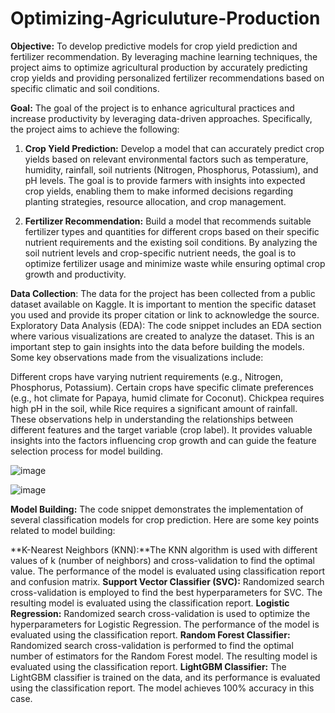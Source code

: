 # Optimizing-Agriculuture-Production


**Objective:** To develop predictive models for crop yield prediction and fertilizer recommendation. By leveraging machine learning techniques, the project aims to optimize agricultural production by accurately predicting crop yields and providing personalized fertilizer recommendations based on specific climatic and soil conditions.

**Goal:** The goal of the project is to enhance agricultural practices and increase productivity by leveraging data-driven approaches. Specifically, the project aims to achieve the following:

1. **Crop Yield Prediction:** Develop a model that can accurately predict crop yields based on relevant environmental factors such as temperature, humidity, rainfall, soil nutrients (Nitrogen, Phosphorus, Potassium), and pH levels. The goal is to provide farmers with insights into expected crop yields, enabling them to make informed decisions regarding planting strategies, resource allocation, and crop management.

2. **Fertilizer Recommendation:** Build a model that recommends suitable fertilizer types and quantities for different crops based on their specific nutrient requirements and the existing soil conditions. By analyzing the soil nutrient levels and crop-specific nutrient needs, the goal is to optimize fertilizer usage and minimize waste while ensuring optimal crop growth and productivity.


**Data Collection**: The data for the project has been collected from a public dataset available on Kaggle. It is important to mention the specific dataset you used and provide its proper citation or link to acknowledge the source.
Exploratory Data Analysis (EDA): The code snippet includes an EDA section where various visualizations are created to analyze the dataset. This is an important step to gain insights into the data before building the models. Some key observations made from the visualizations include:

Different crops have varying nutrient requirements (e.g., Nitrogen, Phosphorus, Potassium).
Certain crops have specific climate preferences (e.g., hot climate for Papaya, humid climate for Coconut).
Chickpea requires high pH in the soil, while Rice requires a significant amount of rainfall.
These observations help in understanding the relationships between different features and the target variable (crop label). It provides valuable insights into the factors influencing crop growth and can guide the feature selection process for model building.

![image](https://github.com/AnkitMandusia/Optimizing-Agriculuture-Production/assets/53564761/eae2ff65-e135-4a16-b29e-8671f62b01b8)

![image](https://github.com/AnkitMandusia/Optimizing-Agriculuture-Production/assets/53564761/e45c3e1c-53d9-43ed-8d80-96543980d12e)

**Model Building:** The code snippet demonstrates the implementation of several classification models for crop prediction. Here are some key points related to model building:

**K-Nearest Neighbors (KNN):**The KNN algorithm is used with different values of k (number of neighbors) and cross-validation to find the optimal value. The performance of the model is evaluated using classification report and confusion matrix.
**Support Vector Classifier (SVC):** Randomized search cross-validation is employed to find the best hyperparameters for SVC. The resulting model is evaluated using the classification report.
**Logistic Regression:** Randomized search cross-validation is used to optimize the hyperparameters for Logistic Regression. The performance of the model is evaluated using the classification report.
**Random Forest Classifier:** Randomized search cross-validation is performed to find the optimal number of estimators for the Random Forest model. The resulting model is evaluated using the classification report.
**LightGBM Classifier:** The LightGBM classifier is trained on the data, and its performance is evaluated using the classification report. The model achieves 100% accuracy in this case.


